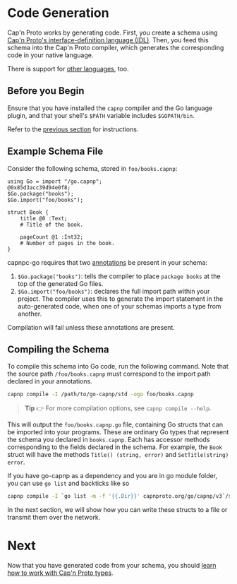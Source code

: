 # Code Generation

Cap'n Proto works by generating code.  First, you create a schema using [Cap'n Proto's interface-definition language (IDL)](https://capnproto.org/language.html).  Then, you feed this schema into the Cap'n Proto compiler, which generates the corresponding code in your native language.

There is support for [other languages](https://capnproto.org/otherlang.html), too.

## Before you Begin

Ensure that you have installed the `capnp` compiler and the Go language plugin, and that your shell's `$PATH` variable includes `$GOPATH/bin`.

Refer to the [previous section](Getting-Started.md) for instructions.

## Example Schema File

Consider the following schema, stored in `foo/books.capnp`:

```capnp
using Go = import "/go.capnp";
@0x85d3acc39d94e0f8;
$Go.package("books");
$Go.import("foo/books");

struct Book {
    title @0 :Text;
    # Title of the book.

    pageCount @1 :Int32;
    # Number of pages in the book.
}
```

capnpc-go requires that two [annotations](https://capnproto.org/language.html#annotations) be present in your schema:

1. `$Go.package("books")`:  tells the compiler to place `package books` at the top of the generated Go files.
2. `$Go.import("foo/books")`:  declares the full import path within your project.  The compiler uses this to generate the import statement in the auto-generated code, when one of your schemas imports a type from another.

Compilation will fail unless these annotations are present.

## Compiling the Schema

To compile this schema into Go code, run the following command.   Note that the source path `/foo/books.capnp` must correspond to the import path declared in your annotations.

```bash
capnp compile -I /path/to/go-capnp/std -ogo foo/books.capnp
```

> **Tip** 👉 For more compilation options, see `capnp compile --help`.

This will output the `foo/books.capnp.go` file, containing Go structs that can be imported into your programs.  These are ordinary Go types that represent the schema you declared in `books.capnp`.  Each has accessor methods corresponding to the fields declared in the schema.  For example, the `Book` struct will have the methods `Title() (string, error)` and `SetTitle(string) error`.

If you have go-capnp as a dependency and you are in go module folder, you can use `go list` and backticks like so

```bash
capnp compile -I `go list -m -f '{{.Dir}}' capnproto.org/go/capnp/v3`/std -ogo foo/books.capnp
```

In the next section, we will show how you can write these structs to a file or transmit them over the network.

# Next

Now that you have generated code from your schema, you should [learn how to work with Cap'n Proto types](Working-with-Capn-Proto-Types.md).
